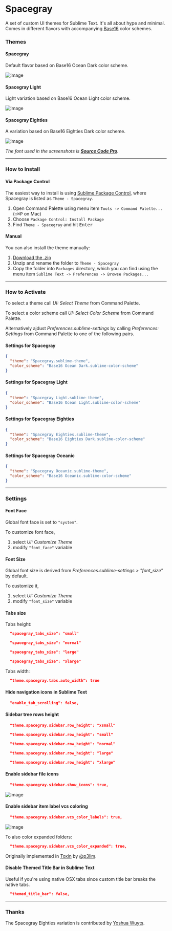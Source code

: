 # Spacegray

A set of custom UI themes for Sublime Text. It's all about hype and minimal. Comes in different flavors with accompanying [Base16](https://github.com/chriskempson/base16) color schemes.

### Themes

#### Spacegray

Default flavor based on Base16 Ocean Dark color scheme.

![image](screenshots/spacegray.png)

#### Spacegray Light

Light variation based on Base16 Ocean Light color scheme.

![image](screenshots/spacegray-light.png)

#### Spacegray Eighties

A variation based on Base16 Eighties Dark color scheme.

![image](screenshots/spacegray-eighties.png)

*The font used in the screenshots is [__Source Code Pro__](https://github.com/adobe-fonts/source-code-pro).*

***

### How to Install

#### Via Package Control

The easiest way to install is using [Sublime Package Control](https://sublime.wbond.net), where Spacegray is listed as `Theme - Spacegray`.

1. Open Command Palette using menu item `Tools -> Command Palette...` (<kbd>⇧</kbd><kbd>⌘</kbd><kbd>P</kbd> on Mac)
2. Choose `Package Control: Install Package`
3. Find `Theme - Spacegray` and hit <kbd>Enter</kbd>

#### Manual

You can also install the theme manually:

1. [Download the .zip](https://github.com/kkga/spacegray/archive/master.zip)
2. Unzip and rename the folder to `Theme - Spacegray`
3. Copy the folder into `Packages` directory, which you can find using the menu item `Sublime Text -> Preferences -> Browse Packages...`

***

### How to Activate

To select a theme call _UI: Select Theme_ from Command Palette.

To select a color scheme call _UI: Select Color Scheme_ from Command Palette.

Alternatively ajdust _Preferences.sublime-settings_ by calling _Preferences: Settings_ from Command Palette to one of the following pairs.

#### Settings for Spacegray

```json
{
  "theme": "Spacegray.sublime-theme",
  "color_scheme": "Base16 Ocean Dark.sublime-color-scheme"
}
```

#### Settings for Spacegray Light

```json
{
  "theme": "Spacegray Light.sublime-theme",
  "color_scheme": "Base16 Ocean Light.sublime-color-scheme"
}
```

#### Settings for Spacegray Eighties

```json
{
  "theme": "Spacegray Eighties.sublime-theme",
  "color_scheme": "Base16 Eighties Dark.sublime-color-scheme"
}
```

#### Settings for Spacegray Oceanic

```json
{
  "theme": "Spacegray Oceanic.sublime-theme",
  "color_scheme": "Base16 Oceanic.sublime-color-scheme"
}
```

***

### Settings

#### Font Face

Global font face is set to `"system"`.

To customize font face,

1. select _UI: Customize Theme_
2. modify `"font_face"` variable

#### Font Size

Global font size is derived from _Preferences.sublime-settings > "font_size"_ by default.

To customize it, 

1. select _UI: Customize Theme_
2. modify `"font_size"` variable

#### Tabs size

Tabs height:

```json
  "spacegray_tabs_size": "small"
```
```json
  "spacegray_tabs_size": "normal"
```
```json
  "spacegray_tabs_size": "large"
```
```json
  "spacegray_tabs_size": "xlarge"
```

Tabs width:

```json
  "theme.spacegray.tabs.auto_width": true
```

#### Hide navigation icons in Sublime Text

```json
  "enable_tab_scrolling": false,
```

#### Sidebar tree rows height

```json
  "theme.spacegray.sidebar.row_height": "xsmall"
```
```json
  "theme.spacegray.sidebar.row_height": "small"
```
```json
  "theme.spacegray.sidebar.row_height": "normal"
```
```json
  "theme.spacegray.sidebar.row_height": "large"
```
```json
  "theme.spacegray.sidebar.row_height": "xlarge"
```

#### Enable sidebar file icons

```json
  "theme.spacegray.sidebar.show_icons": true,
```

![image](screenshots/spacegray-fileicons.png)

#### Enable sidebar item label vcs coloring

```json
  "theme.spacegray.sidebar.vcs_color_labels": true,
```

![image](screenshots/spacegray-vcs.png)

To also color expanded folders:

```json
  "theme.spacegray.sidebar.vcs_color_expanded": true,
```

Originally implemented in [Toxin](https://github.com/p3lim/sublime-toxin) by [@p3lim](https://github.com/p3lim).

#### Disable Themed Title Bar in Sublime Text

Useful if you're using native OSX tabs since custom title bar breaks the native tabs.

```json
  "themed_title_bar": false,
```

***

### Thanks

The Spacegray Eighties variation is contributed by [Yoshua Wuyts](https://github.com/yoshuawuyts).
